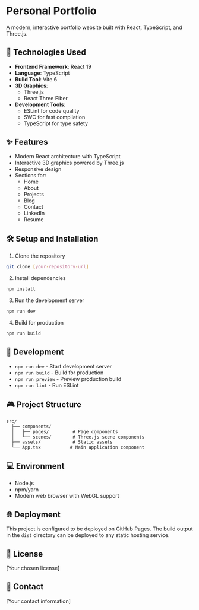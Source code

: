 # Personal Portfolio

A modern, interactive portfolio website built with React, TypeScript, and Three.js.

## 🚀 Technologies Used

- **Frontend Framework**: React 19
- **Language**: TypeScript
- **Build Tool**: Vite 6
- **3D Graphics**:
  - Three.js
  - React Three Fiber
- **Development Tools**:
  - ESLint for code quality
  - SWC for fast compilation
  - TypeScript for type safety

## ✨ Features

- Modern React architecture with TypeScript
- Interactive 3D graphics powered by Three.js
- Responsive design
- Sections for:
  - Home
  - About
  - Projects
  - Blog
  - Contact
  - LinkedIn
  - Resume

## 🛠️ Setup and Installation

1. Clone the repository
```bash
git clone [your-repository-url]
```

2. Install dependencies
```bash
npm install
```

3. Run the development server
```bash
npm run dev
```

4. Build for production
```bash
npm run build
```

## 🔧 Development

- `npm run dev` - Start development server
- `npm run build` - Build for production
- `npm run preview` - Preview production build
- `npm run lint` - Run ESLint

## 🎮 Project Structure

```
src/
  ├── components/
  │   ├── pages/         # Page components
  │   └── scenes/        # Three.js scene components
  ├── assets/            # Static assets
  └── App.tsx           # Main application component
```

## 💻 Environment

- Node.js
- npm/yarn
- Modern web browser with WebGL support

## 🌐 Deployment

This project is configured to be deployed on GitHub Pages. The build output in the `dist` directory can be deployed to any static hosting service.

## 📝 License

[Your chosen license]

## 👤 Contact

[Your contact information]
